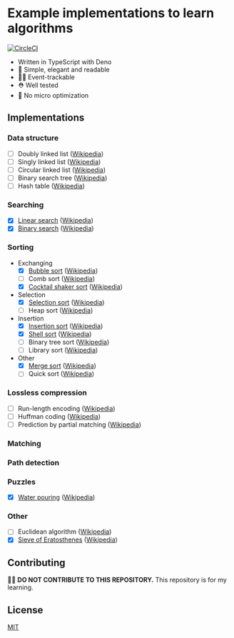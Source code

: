 # Example implementations to learn algorithms

[![CircleCI](https://circleci.com/gh/axross/learning-algorithm.svg?style=svg)](https://circleci.com/gh/axross/learning-algorithm)

- Written in TypeScript with Deno
- 🧹 Simple, elegant and readable
- 🕵️‍♀️ Event-trackable
- ⛑ Well tested
- 👾 No micro optimization

## Implementations

### Data structure

- [ ] Doubly linked list ([Wikipedia](https://en.wikipedia.org/wiki/Linked_list#Doubly_linked_list))
- [ ] Singly linked list ([Wikipedia](https://en.wikipedia.org/wiki/Linked_list#Singly_linked_list))
- [ ] Circular linked list ([Wikipedia](https://en.wikipedia.org/wiki/Linked_list#Circular_linked_list))
- [ ] Binary search tree ([Wikipedia](https://en.wikipedia.org/wiki/Binary_search_tree))
- [ ] Hash table ([Wikipedia](https://en.wikipedia.org/wiki/Hash_table))

### Searching

- [x] [Linear search](src/searching/linear-search.ts) ([Wikipedia](https://en.wikipedia.org/wiki/Linear_search))
- [x] [Binary search](src/searching/binary-search.ts) ([Wikipedia](https://en.wikipedia.org/wiki/Binary_search_algorithm))

### Sorting

- Exchanging
  - [x] [Bubble sort](src/sorting/bubble-sort.ts) ([Wikipedia](https://en.wikipedia.org/wiki/Bubble_sort))
  - [ ] Comb sort ([Wikipedia](https://en.wikipedia.org/wiki/Comb_sort))
  - [x] [Cocktail shaker sort](src/sorting/cocktail-shaker-sort.ts) ([Wikipedia](https://en.wikipedia.org/wiki/Cocktail_shaker_sort))
- Selection
  - [x] [Selection sort](src/sorting/selection-sort.ts) ([Wikipedia](https://en.wikipedia.org/wiki/Selection_sort))
  - [ ] Heap sort ([Wikipedia](https://en.wikipedia.org/wiki/Heapsort))
- Insertion
  - [x] [Insertion sort](src/sorting/insertion-sort.ts) ([Wikipedia](https://en.wikipedia.org/wiki/Insertion_sort))
  - [x] [Shell sort](src/sorting/shell-sort.ts) ([Wikipedia](https://en.wikipedia.org/wiki/Shellsort))
  - [ ] Binary tree sort ([Wikipedia](https://en.wikipedia.org/wiki/Tree_sort))
  - [ ] Library sort ([Wikipedia](https://en.wikipedia.org/wiki/Library_sort))
- Other
  - [x] [Merge sort](src/sorting/merge-sort.ts) ([Wikipedia](https://en.wikipedia.org/wiki/Library_sort))
  - [ ] Quick sort ([Wikipedia](https://en.wikipedia.org/wiki/Quicksort))

### Lossless compression

- [ ] Run-length encoding ([Wikipedia](https://en.wikipedia.org/wiki/Run-length_encoding))
- [ ] Huffman coding ([Wikipedia](https://en.wikipedia.org/wiki/Huffman_coding))
- [ ] Prediction by partial matching ([Wikipedia](https://en.wikipedia.org/wiki/Prediction_by_partial_matching))

### Matching

### Path detection

### Puzzles

- [x] [Water pouring](src/puzzle/water-pouring.ts) ([Wikipedia](https://en.wikipedia.org/wiki/Water_pouring_puzzle))

### Other

- [ ] Euclidean algorithm ([Wikipedia](https://en.wikipedia.org/wiki/Euclidean_algorithm))
- [x] [Sieve of Eratosthenes](src/other/sieve-of-eratosthenes.ts) ([Wikipedia](https://en.wikipedia.org/wiki/Sieve_of_Eratosthenes))

## Contributing

🙅‍♀️ **DO NOT CONTRIBUTE TO THIS REPOSITORY.** This repository is for my learning.

## License

[MIT](LICENSE)
